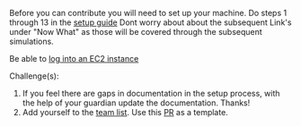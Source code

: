 Before you can contribute you will need to set up your machine. 
Do steps 1 through 13 in the [setup guide](https://github.com/avantcredit/avant-analytics/wiki)
Dont worry about about the subsequent Link's under "Now What" as those will be covered through the subsequent simulations.

Be able to [log into an EC2 instance](https://github.com/avantcredit/avant-analytics/wiki/Configure-your-new-EC2-instance)

Challenge(s):
  1) If you feel there are gaps in documentation in the setup process, with the help of your guardian update the documentation. Thanks! 
  2) Add yourself to the [team list](https://github.com/avantcredit/avant/blob/master/R/team.R). Use this [PR](https://github.com/avantcredit/avant/commit/b7549ca74675f934c8d28ac341a74f8945b10ee3) as a template.
